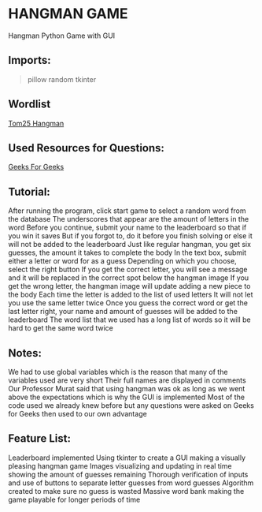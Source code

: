 # HANGMAN GAME
Hangman Python Game with GUI

## Imports:
> pillow
> random
> tkinter

## Wordlist
[Tom25 Hangman](https://github.com/Tom25/Hangman/blob/master/wordlist.txt)

## Used Resources for Questions:
[Geeks For Geeks](https://www.geeksforgeeks.org/)

## Tutorial:
After running the program, click start game to select a random word from the database
The underscores that appear are the amount of letters in the word
Before you continue, submit your name to the leaderboard so that if you win it saves
But if you forgot to, do it before you finish solving or else it will not be added to the leaderboard
Just like regular hangman, you get six guesses, the amount it takes to complete the body
In the text box, submit either a letter or word for as a guess
Depending on which you choose, select the right button
If you get the correct letter, you will see a message and it will be replaced in the correct spot below the hangman image
If you get the wrong letter, the hangman image will update adding a new piece to the body
Each time the letter is added to the list of used letters
It will not let you use the same letter twice
Once you guess the correct word or get the last letter right, your name and amount of guesses will be added to the leaderboard
The word list that we used has a long list of words so it will be hard to get the same word twice

## Notes:
We had to use global variables which is the reason that many of the variables used are very short
Their full names are displayed in comments
Our Professor Murat said that using hangman was ok as long as we went above the expectations which is why the GUI is implemented
Most of the code used we already knew before but any questions were asked on Geeks for Geeks then used to our own advantage

## Feature List:
Leaderboard implemented
Using tkinter to create a GUI making a visually pleasing hangman game
Images visualizing and updating in real time showing the amount of guesses remaining
Thorough verification of inputs and use of buttons to separate letter guesses from word guesses
Algorithm created to make sure no guess is wasted
Massive word bank making the game playable for longer periods of time
